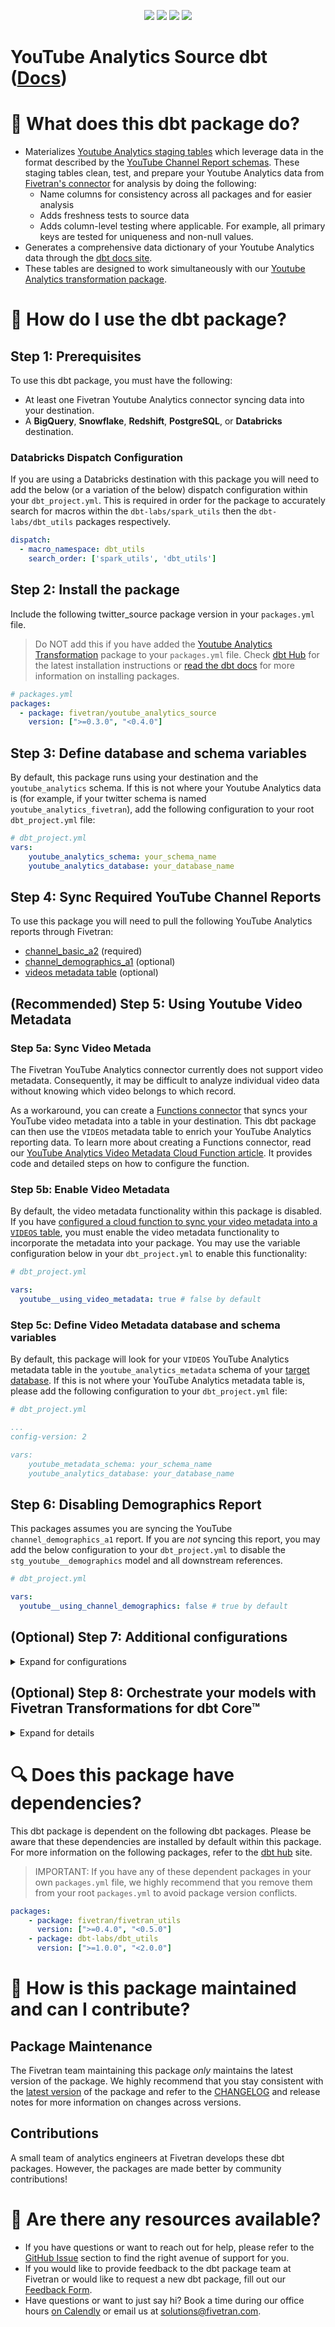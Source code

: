 <p align="center">
    <a alt="License"
        href="https://github.com/fivetran/dbt_youtube_analytics_source/blob/main/LICENSE">
        <img src="https://img.shields.io/badge/License-Apache%202.0-blue.svg" /></a>
    <a alt="dbt-core">
        <img src="https://img.shields.io/badge/dbt_Core™_version->=1.3.0_,<2.0.0-orange.svg" /></a>
    <a alt="Maintained?">
        <img src="https://img.shields.io/badge/Maintained%3F-yes-green.svg" /></a>
    <a alt="PRs">
        <img src="https://img.shields.io/badge/Contributions-welcome-blueviolet" /></a>
</p>

# YouTube Analytics Source dbt ([Docs](https://fivetran.github.io/dbt_youtube_analytics_source/#!/overview))

# 📣 What does this dbt package do?
- Materializes [Youtube Analytics staging tables](https://fivetran.github.io/dbt_youtube_analytics_source/#!/overview/youtube_analytics_source?g_v=1) which leverage data in the format described by the [YouTube Channel Report schemas](https://fivetran.com/docs/applications/youtube-analytics#schemainformationn). These staging tables clean, test, and prepare your Youtube Analytics data from [Fivetran's connector](https://fivetran.com/docs/applications/youtube-analytics#youtubeanalytics) for analysis by doing the following:
  - Name columns for consistency across all packages and for easier analysis
  - Adds freshness tests to source data
  - Adds column-level testing where applicable. For example, all primary keys are tested for uniqueness and non-null values.
- Generates a comprehensive data dictionary of your Youtube Analytics data through the [dbt docs site](https://fivetran.github.io/dbt_youtube_analytics_source/).
- These tables are designed to work simultaneously with our [Youtube Analytics transformation package](https://github.com/fivetran/dbt_youtube_analytics).

# 🎯 How do I use the dbt package?
## Step 1: Prerequisites
To use this dbt package, you must have the following:
- At least one Fivetran Youtube Analytics connector syncing data into your destination. 
- A **BigQuery**, **Snowflake**, **Redshift**, **PostgreSQL**, or **Databricks** destination.

### Databricks Dispatch Configuration
If you are using a Databricks destination with this package you will need to add the below (or a variation of the below) dispatch configuration within your `dbt_project.yml`. This is required in order for the package to accurately search for macros within the `dbt-labs/spark_utils` then the `dbt-labs/dbt_utils` packages respectively.
```yml
dispatch:
  - macro_namespace: dbt_utils
    search_order: ['spark_utils', 'dbt_utils']
```

## Step 2: Install the package
Include the following twitter_source package version in your `packages.yml` file.
> Do NOT add this if you have added the [Youtube Analytics Transformation](https://github.com/fivetran/dbt_youtube_analytics) package to your `packages.yml` file. 
> Check [dbt Hub](https://hub.getdbt.com/) for the latest installation instructions or [read the dbt docs](https://docs.getdbt.com/docs/package-management) for more information on installing packages.

```yml
# packages.yml
packages:
  - package: fivetran/youtube_analytics_source
    version: [">=0.3.0", "<0.4.0"]
```

## Step 3: Define database and schema variables
By default, this package runs using your destination and the `youtube_analytics` schema. If this is not where your Youtube Analytics data is (for example, if your twitter schema is named `youtube_analytics_fivetran`), add the following configuration to your root `dbt_project.yml` file:

```yml
# dbt_project.yml
vars:
    youtube_analytics_schema: your_schema_name
    youtube_analytics_database: your_database_name 
```

## Step 4: Sync Required YouTube Channel Reports
To use this package you will need to pull the following YouTube Analytics reports through Fivetran:
- [channel_basic_a2](https://developers.google.com/youtube/reporting/v1/reports/channel_reports#video-user-activity) (required)
- [channel_demographics_a1](https://developers.google.com/youtube/reporting/v1/reports/channel_reports#video-viewer-demographics) (optional)
- [videos metadata table](https://resources.fivetran.com/datasheets/youtube-metadata-cloud-function-guide-2) (optional)

## (Recommended) Step 5: Using Youtube Video Metadata

### Step 5a: Sync Video Metada 

The Fivetran YouTube Analytics connector currently does not support video metadata. Consequently, it may be difficult to analyze individual video data without knowing which video belongs to which record. 

As a workaround, you can create a [Functions connector](https://fivetran.com/docs/functions) that syncs your YouTube video metadata into a table in your destination. This dbt package can then use the `VIDEOS` metadata table to enrich your YouTube Analytics reporting data. To learn more about creating a Functions connector, read our [YouTube Analytics Video Metadata Cloud Function article](https://resources.fivetran.com/datasheets/youtube-metadata-cloud-function-guide-2). It provides code and detailed steps on how to configure the function. 

### Step 5b: Enable Video Metadata

By default, the video metadata functionality within this package is disabled. If you have [configured a cloud function to sync your video metadata into a `VIDEOS` table](https://github.com/fivetran/dbt_youtube_analytics_source/blob/main/README.md#youtube-video-metadata), you must enable the video metadata functionality to incorporate the metadata into your package. You may use the variable configuration below in your `dbt_project.yml` to enable this functionality:

```yml
# dbt_project.yml

vars:
  youtube__using_video_metadata: true # false by default
```

### Step 5c: Define Video Metadata database and schema variables

By default, this package will look for your `VIDEOS` YouTube Analytics metadata table in the `youtube_analytics_metadata` schema of your [target database](https://docs.getdbt.com/docs/running-a-dbt-project/using-the-command-line-interface/configure-your-profile). If this is not where your YouTube Analytics metadata table is, please add the following configuration to your `dbt_project.yml` file:
```yml
# dbt_project.yml

...
config-version: 2

vars:
    youtube_metadata_schema: your_schema_name
    youtube_analytics_database: your_database_name 
```

## Step 6: Disabling Demographics Report
This packages assumes you are syncing the YouTube `channel_demographics_a1` report. If you are _not_ syncing this report, you may add the below configuration to your `dbt_project.yml` to disable the `stg_youtube__demographics` model and all downstream references.
```yml
# dbt_project.yml

vars:
  youtube__using_channel_demographics: false # true by default
```


## (Optional) Step 7: Additional configurations
<details><summary>Expand for configurations</summary>

### Change the build schema
By default, this package builds the Youtube Analytics staging models within a schema titled (`<target_schema>` + `_youtube_source`) in your destination. If this is not where you would like your Youtube staging data to be written to, add the following configuration to your root `dbt_project.yml` file:

```yml
# dbt_project.yml
models:
    youtube_analytics_source:
        +schema: my_new_schema_name # leave blank for just the target_schema
```

### Specify Source Table Names

This package assumes that the `channel_basic_a_2` and `channel_demographics_a_1` reports are named accordingly. If these reports have different names in your destination, enter the correct names in the `channel_basic_table_name` and/or `channel_demographics_table_name` variables in your `dbt_project.yml` so that the package can find them:

```yml
# dbt_project.yml

vars:
  youtube__channel_basic_table:         "my_channel_basic_table_name"
  youtube__channel_demographics_table:  "demographics_youtube_report"
```

</details>

## (Optional) Step 8: Orchestrate your models with Fivetran Transformations for dbt Core™
<details><summary>Expand for details</summary>

Fivetran offers the ability for you to orchestrate your dbt project through [Fivetran Transformations for dbt Core™](https://fivetran.com/docs/transformations/dbt). Learn how to set up your project for orchestration through Fivetran in our [Transformations for dbt Core™ setup guides](https://fivetran.com/docs/transformations/dbt#setupguide).

</details>

# 🔍 Does this package have dependencies?
This dbt package is dependent on the following dbt packages. Please be aware that these dependencies are installed by default within this package. For more information on the following packages, refer to the [dbt hub](https://hub.getdbt.com/) site.
> IMPORTANT: If you have any of these dependent packages in your own `packages.yml` file, we highly recommend that you remove them from your root `packages.yml` to avoid package version conflicts.

```yml
packages:
    - package: fivetran/fivetran_utils
      version: [">=0.4.0", "<0.5.0"]
    - package: dbt-labs/dbt_utils
      version: [">=1.0.0", "<2.0.0"]
```

# 🙌 How is this package maintained and can I contribute?
## Package Maintenance
The Fivetran team maintaining this package _only_ maintains the latest version of the package. We highly recommend that you stay consistent with the [latest version](https://hub.getdbt.com/fivetran/youtube_analytics_source/latest/) of the package and refer to the [CHANGELOG](https://github.com/fivetran/dbt_youtube_analytics_source/blob/main/CHANGELOG.md) and release notes for more information on changes across versions.

## Contributions
A small team of analytics engineers at Fivetran develops these dbt packages. However, the packages are made better by community contributions!

# 🏪 Are there any resources available?
- If you have questions or want to reach out for help, please refer to the [GitHub Issue](https://github.com/fivetran/dbt_youtube_analytics_source/issues/new/choose) section to find the right avenue of support for you.
- If you would like to provide feedback to the dbt package team at Fivetran or would like to request a new dbt package, fill out our [Feedback Form](https://www.surveymonkey.com/r/DQ7K7WW).
- Have questions or want to just say hi? Book a time during our office hours [on Calendly](https://calendly.com/fivetran-solutions-team/fivetran-solutions-team-office-hours) or email us at solutions@fivetran.com.